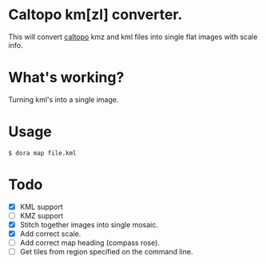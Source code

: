 # Caltopo km[zl] converter.

This will convert [caltopo](http://caltopo.com/kmz.html) kmz and kml files
into single flat images with scale info.

# What's working?

Turning kml's into a single image.

# Usage

`$ dora map file.kml`

# Todo
 - [x] KML support
 - [ ] KMZ support
 - [x] Stitch together images into single mosaic.
 - [x] Add correct scale.
 - [ ] Add correct map heading (compass rose).
 - [ ] Get tiles from region specified on the command line.
